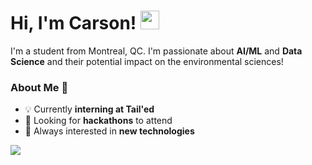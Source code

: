 <!-- ![212284136-03988914-d899-44b4-b1d9-4eeccf656e44](https://github.com/carsonSgit/carsonSgit/assets/92652800/6cdcbdc9-78e7-4e1a-ab11-e9fe3cb9e622) -->
<!-- [![Ashutosh's github activity graph](https://github-readme-activity-graph.vercel.app/graph?username=carsonSgit&bg_color=000000&color=ffffff&line=00E676&point=ffffff&area=true&hide_border=true)](https://github.com/ashutosh00710/github-readme-activity-graph) -->
<!-- Replace repo=____ & github.com/carsonSgit/_____ [![ReadMe Card](https://github-readme-stats.vercel.app/api/pin/?username=carsonSgit&repo=CropCare)](https://github.com/carsonSgit/CropCare) -->

<h1>Hi, I'm Carson! <img src="https://media.giphy.com/media/hvRJCLFzcasrR4ia7z/giphy.gif" width="30px"></h1>

I'm a student from Montreal, QC. I'm passionate about **AI/ML** and **Data Science** and their potential impact on the environmental sciences!

### About Me 🌟
- 💡 Currently **interning at Tail'ed**
- 🌱 Looking for **hackathons** to attend
- 🎯 Always interested in **new technologies**

<!-- [![GitHub Streak](https://streak-stats.demolab.com?user=carsonSgit&theme=radical&hide_border=true&date_format=j%20M%5B%20Y%5D)](https://git.io/streak-stats) -->

<img src="https://komarev.com/ghpvc/?username=carsonSgit&&style=flat-square" align="center" />


